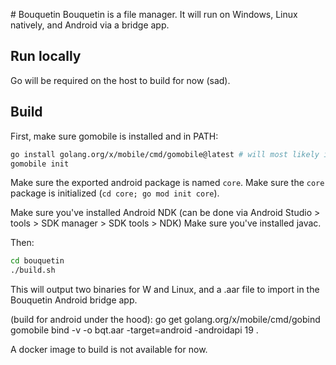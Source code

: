 # Bouquetin
Bouquetin is a file manager.
It will run on Windows, Linux natively, and Android via a bridge app.

## Run locally
Go will be required on the host to build for now (sad).

## Build
First, make sure gomobile is installed and in PATH:
```bash
go install golang.org/x/mobile/cmd/gomobile@latest # will most likely install in ~/go/bin
gomobile init
```

Make sure the exported android package is named `core`.
Make sure the `core` package is initialized (`cd core; go mod init core`).

Make sure you've installed Android NDK (can be done via Android Studio > tools > SDK manager > SDK tools > NDK)
Make sure you've installed javac.

Then:
```bash
cd bouquetin
./build.sh
```

This will output two binaries for W and Linux, and a .aar file to import in the Bouquetin Android bridge app.

(build for android under the hood):
go get golang.org/x/mobile/cmd/gobind
gomobile bind -v -o bqt.aar -target=android -androidapi 19 .

A docker image to build is not available for now.
